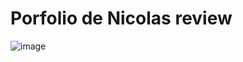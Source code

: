 # Porfolio de Nicolas review
![image](https://github.com/user-attachments/assets/2277f5b6-ce72-4bf1-9435-2ab76ac0aa17)

